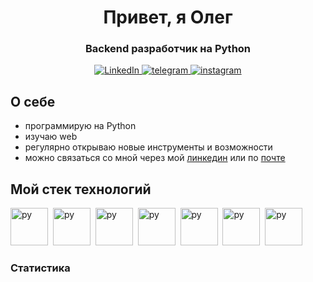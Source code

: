 <div id="header" align='center'>
    <h1>Привет, я Олег</h1>
    <h3>Backend разработчик на Python</h3>
    <a href="[www.linkedin.com/in/олег-пронин-223502268](https://www.linkedin.com/in/%D0%BE%D0%BB%D0%B5%D0%B3-%D0%BF%D1%80%D0%BE%D0%BD%D0%B8%D0%BD-223502268/)">
    <img src="https://img.shields.io/badge/LinkedIn-blue?style=for-the-badge&logo=linkedin&logoColor=white" alt="LinkedIn"/>
    </a>
    <a href="https://t.me/mr_losuit">
    <img src="https://img.shields.io/badge/telegram-blue?style=for-the-badge&logo=telegram&logoColor=white" alt="telegram"/>
    </a>
    <a href="https://www.instagram.com/mr.lawsuit/profilecard/?igsh=MXRzd2gyMmltNnZmaw==">
    <img src="https://img.shields.io/badge/instagram-blue?style=for-the-badge&logo=instagram&logoColor=white" alt="instagram"/>
    </a>
</div>

## **О себе**

- программирую на Python
- изучаю web
- регулярно открываю новые инструменты и возможности
- можно связаться со мной через мой [линкедин](https://www.linkedin.com/in/%D0%BE%D0%BB%D0%B5%D0%B3-%D0%BF%D1%80%D0%BE%D0%BD%D0%B8%D0%BD-223502268/) или по [почте](mailto:opronin1992@gmail.com)

## **Мой стек технологий**

<img src="https://cdn.jsdelivr.net/gh/devicons/devicon/icons/python/python-original.svg" 
title="py" width="60" height="60"/>&nbsp;
<img src="https://cdn.jsdelivr.net/gh/devicons/devicon/icons/docker/docker-original.svg" 
title="py" width="60" height="60"/>&nbsp;
<img src="https://cdn.jsdelivr.net/gh/devicons/devicon/icons/postgresql/postgresql-original.svg" 
title="py" width="60" height="60"/>&nbsp;
<img src="https://cdn.jsdelivr.net/gh/devicons/devicon/icons/git/git-original.svg" 
title="py" width="60" height="60"/>&nbsp;
<img src="https://cdn.jsdelivr.net/gh/devicons/devicon/icons/bash/bash-original.svg" 
title="py" width="60" height="60"/>&nbsp;
<img src="https://cdn.jsdelivr.net/gh/devicons/devicon/icons/redis/redis-original.svg" 
title="py" width="60" height="60"/>&nbsp;
<img src="https://cdn.jsdelivr.net/gh/devicons/devicon/icons/fastapi/fastapi-original.svg" 
title="py" width="60" height="60"/>&nbsp;

### **Статистика**

<div id="stat" align="center">
    <img src="https://github-profile-summary-cards.vercel.app/api/cards/profile-details?username=mrlawsuit&theme=github" alt=""/>
    <img src="https://github-profile-summary-cards.vercel.app/api/cards/most-commit-language?username=mrlawsuit&theme=github" alt=""/>
     <img src="https://github-profile-summary-cards.vercel.app/api/cards/stats?username=mrlawsuit&theme=github" alt=""/>
</div>

